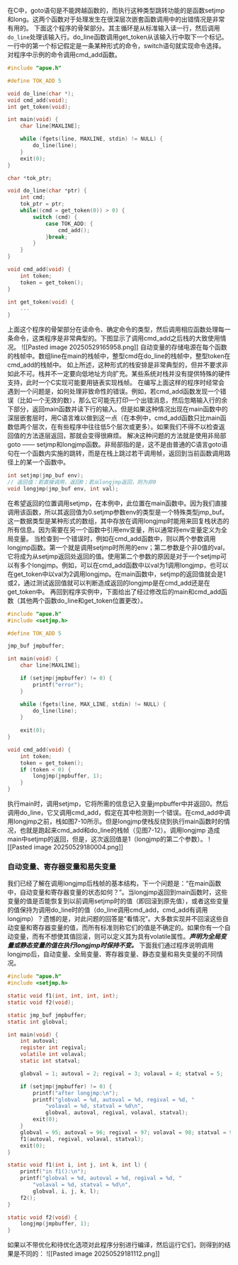 在C中，goto语句是不能跨越函数的，而执行这种类型跳转功能的是函数setjmp和long。这两个函数对于处理发生在很深层次嵌套函数调用中的出错情况是非常有用的。
下面这个程序的骨架部分。其主循环是从标准输入读一行，然后调用`do_line`处理该输入行。do_line函数调用get_token从该输入行中取下一个标记。一行中的第一个标记假定是一条某种形式的命令，switch语句就实现命令选择。对程序中示例的命令调用cmd_add函数。
```c
#include "apue.h"

#define TOK_ADD 5

void do_line(char *);
void cmd_add(void);
int get_token(void);

int main(void) {
	char line[MAXLINE];

	while (fgets(line, MAXLINE, stdin) != NULL) {
		do_line(line);
	}
	exit(0);
}

char *tok_ptr;

void do_line(char *ptr) {
	int cmd;
	tok_ptr = ptr;
	while((cmd = get_token(0)) > 0) {
		switch (cmd) {
			case TOK_ADD: {
				cmd_add();
			}break;
		}
	}
}

void cmd_add(void) {
	int token;
	token = get_token();
}

int get_token(void) {
	...
}
```
上面这个程序的骨架部分在读命令、确定命令的类型，然后调用相应函数处理每一条命令，这类程序是非常典型的。下图显示了调用cmd_add之后栈的大致使用情况。
![[Pasted image 20250529165958.png]]
自动变量的存储电源在每个函数的栈帧中。数组line在main的栈帧中，整型cmd在do_line的栈帧中，整型token在cmd_add的栈帧中。
如上所述，这种形式的栈安排是非常典型的，但并不要求非如此不可。栈并不一定要向低地址方向扩充。某些系统对栈并没有提供特殊的硬件支持，此时一个C实现可能要用链表实现栈帧。
在编写上面这样的程序时经常会遇到一个问题是，如何处理非致命性的错误。例如，若cmd_add函数发现一个错误（比如一个无效的数），那么它可能先打印一个出错消息，然后忽略输入行的余下部分，返回main函数并读下行的输入。但是如果这种情况出现在main函数中的深层嵌套层时，用C语言难以做到这一点（在本例中，cmd_add函数只比main函数低两个层次，在有些程序中往往低5个层次或更多）。如果我们不得不以检查返回值的方法逐层返回，那就会变得很麻烦。
解决这种问题的方法就是使用非局部goto —— setjmp和longjmp函数。非局部指的是，这不是由普通的C语言goto语句在一个函数内实施的跳转，而是在栈上跳过若干调用帧，返回到当前函数调用路径上的某一个函数中。
```c
int setjmp(jmp_buf env);
// 返回值：若直接调用，返回0；若从longjmp返回，则为非0
void longjmp(jmp_buf env, int val);
```
在希望返回的位置调用setjmp，在本例中，此位置在main函数中。因为我们直接调用该函数，所以其返回值为0.setjmp参数env的类型是一个特殊类型jmp_buf。这一数据类型是某种形式的数组，其中存放在调用longjmp时能用来回复栈状态的所有信息。因为需要在另一个函数中引用env变量，所以通常将env变量定义为全局变量。
当检查到一个错误时，例如在cmd_add函数中，则以两个参数调用longjmp函数。第一个就是调用setjmp时所用的env；第二参数是个非0值的val，它将成为从setjmp返回处返回的值。使用第二个参数的原因是对于一个setjmp可以有多个longjmp。例如，可以在cmd_add函数中以val为1调用longjmp，也可以在get_token中以val为2调用longjmp。在main函数中，setjmp的返回值就会是1或2，通过测试返回值就可以判断造成返回的longjmp是在cmd_add还是在get_token中。
再回到程序实例中，下面给出了经过修改后的main和cmd_add函数（其他两个函数do_line和get_token位置更改）。
```c
#include "apue.h"
#include <setjmp.h>

#define TOK_ADD 5

jmp_buf jmpbuffer;

int main(void) {
	char line[MAXLINE];

	if (setjmp(jmpbuffer) != 0) {
		printf("error");
	}

	while (fgets(line, MAX_LINE, stdin) != NULL) {
		do_line(line);
	}
	
	exit(0);
}

void cmd_add(void) {
	int token;
	token = get_token();
	if (token < 0) {
		longjmp(jmpbuffer, 1);
	}
}
```
执行main时，调用setjmp，它将所需的信息记入变量jmpbuffer中并返回0。然后调用do_line，它又调用cmd_add，假定在其中检测到一个错误。在cmd_add中调用longjmp之前，栈如图7-10所示。但是longjmp使栈反绕到执行main函数时的情况，也就是跑起来cmd_add和do_line的栈帧（见图7-12）。调用longjmp
造成main中setjmp的返回，但是，这次返回值是1（longjmp的第二个参数）。
![[Pasted image 20250529180004.png]]
### 自动变量、寄存器变量和易失变量
我们已经了解在调用longjmp后栈帧的基本结构，下一个问题是：“在main函数中，自动变量和寄存器变量的状态如何？”。当longjmp返回到main函数时，这些变量的值是否能恢复到以前调用setjmp时的值（即回滚到原先值），或者这些变量的值保持为调用do_line时的值（do_line调用cmd_add，cmd_add有调用longjmp）？遗憾的是，对此问题的回答是“看情况”。大多数实现并不回滚这些自动变量和寄存器变量的值，而所有标准则称它们的值是不确定的。如果你有一个自动变量，而有不想使其值回滚，则可以定义其为具有volatile属性。***声明为全局变量或静态变量的值在执行longjmp时保持不变。***
下面我们通过程序说明调用longjmp后，自动变量、全局变量、寄存器变量、静态变量和易失变量的不同情况。
```c
#include "apue.h"
#include <setjmp.h>

static void f1(int, int, int, int);
static void f2(void);

static jmp_buf jmpbuffer;
static int globval;

int main(void) {
	int autoval;
	register int regival;
	volatile int volaval;
	static int statval;

	globval = 1; autoval = 2; regival = 3; volaval = 4; statval = 5;

	if (setjmp(jmpbuffer) != 0) {
		printf("after longjmp:\n");
		printf("globval = %d, autoval = %d, regival = %d, "
			"volaval = %d, statval = %d\n",
			globval, autoval, regival, volaval, statval);
		exit(0);
	}
	globval = 95; autoval = 96; regival = 97; volaval = 98; statval = 99;
	f1(autoval, regival, volaval, statval);
	exit(0);
}

static void f1(int i, int j, int k, int l) {
	printf("in f1():\n");
	printf("globval = %d, autoval = %d, regival = %d, "
		"volaval = %d, statval = %d\n",
		globval, i, j, k, l);
	f2();
}

static void f2(void) {
	longjmp(jmpbuffer, 1);
}
```
如果以不带优化和待优化选项对此程序分别进行编译，然后运行它们，则得到的结果是不同的：
![[Pasted image 20250529181112.png]]
